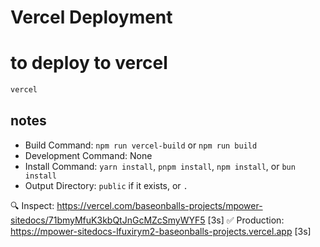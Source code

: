 # Vercel Deployment


# to deploy to vercel

```sh
vercel
```

## notes

- Build Command: `npm run vercel-build` or `npm run build`
- Development Command: None
- Install Command: `yarn install`, `pnpm install`, `npm install`, or `bun install`
- Output Directory: `public` if it exists, or `.`

🔍  Inspect: https://vercel.com/baseonballs-projects/mpower-sitedocs/71bmyMfuK3kbQtJnGcMZcSmyWYF5 [3s]
✅  Production: https://mpower-sitedocs-lfuxirym2-baseonballs-projects.vercel.app [3s]